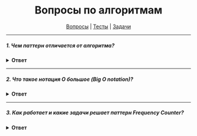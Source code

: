 <div align="center">

# Вопросы по алгоритмам

[Вопросы](https://github.com/dollaween/javascript-questions)
|
[Тесты](https://github.com/dollaween/javascript-tests)
|
[Задачи](https://github.com/dollaween/javascript-tasks)

</div>

---

##### 1. Чем паттерн отличается от алгоритма?

<details><summary><b>Ответ</b></summary>
<p>

**Алгоритм** — это четкий набор действий.

**Паттерн** — это высокоуровневое описание решения, реализация которого может отличаться в двух разных программах.

Если привести аналогии, то алгоритм — это кулинарный рецепт с чёткими шагами, а паттерн — инженерный чертёж, на котором нарисовано решение, но не конкретные шаги его реализации.

</p>
</details>

---

##### 2. Что такое нотация О большое (Big O notation)?

<details><summary><b>Ответ</b></summary>
<p>

Нотация О большое — это математическая нотация, которая описывает ограничивающее поведение функции, когда аргумент стремится к определенному значению или бесконечности. Проще говоря, нотация О большое описывает **худший вариант сложности** написанного кода с использованием алгебраических терминов.

Концепцию О большое необходимо понимать, чтобы уметь видеть и исправлять неоптимальный код.

##### Отбрасывание констант
Big O описывает только темп роста функции, поэтому мы отбрасываем константы при оценке сложности:
* `O(2N)` должен описываться как `O(N)`
* `O(500) = O(1)`
* `O(N/2) = O(N)`
* `O(N^2 + 100) = O(N^2)`

##### Неважная сложность
Мы можем сокращать описание сложности, убирая из формулы неважную сложность. Неважной считается сложность, которая значительно меньше уже имеющейся сложности (где значительно — это минимум в 2 раза)
* `O(N^2 + N^2) = O(N^2)`
* `O(N^2 + N) = O(N^2)` — так как `N` значительно меньше чем `N^2`
* `O(N + log N) = O(N)`, так как `log N` значительно меньше чем `N`
* `O(5 * 2^N + 10 * N^100) = O(2^N)`
* `O(N^2 + B) = O(N^2 + B)` — не может быть сокращено, так как мы не знаем что такое `B`

##### Складывать или умножать сложность?
Если действия выполняются последовательно — то складываем:
```js
for (int a: arrA) {}
for (int b: arrB) {}
// O(A + B)
```

Если действия зависимы друг от друга — то умножаем:
```js
for (int a: arrA) {
  for (int b: arrB) {}
}
// O(A * B)
```

##### Про сложность `log N`
Для алгоритмов, где на каждой итерации берется половина элементов — сложность будет включать `O(log N)` (включать, но не обязательно равняться).

##### Примеры сложности по убыванию
1. N!
2. 2^N
3. N^2
4. N * log N
5. N
6. Квадратный корень из N
7. log N
8. 1

##### Сложность Big O для базовых действий

Объекты:
* Доступ — `O(1)`
* Вставка — `O(1)`
* Удаление — `O(1)`
* Поиск (не ключа, а значения где бы то ни было в объекте) — `O(N)`
* `Object.keys()` — `O(N)`
* `Object.values()` — `O(N)`
* `hasOwnProperty` — `O(1)`

Массивы:
* push, pop — `O(1)`
* shift, unshift — `O(N)`
* concat, slice, splice — `O(N)`
* sort — `O(N * log N)`
* forEach, map, reduce, filter, ... — `O(N)`

Источники:
* [Оценка сложности алгоритма. Сложность алгоритмов. Big O, Большое О](https://www.youtube.com/watch?v=ZRdOb4yR0kk&ab_channel=CronisAcademy)

</p>
</details>

---

##### 3. Как работает и какие задачи решает паттерн Frequency Counter?

<details><summary><b>Ответ</b></summary>
<p>

**Frequency Counter** — это паттерн, использующий объекты для хранения значений/частотности значений. Позволяет избежать квадратичной сложности O(N^2) вложенных циклов или операций с массивами/строками.

#### Реализация:
1. Создать пустой объект `freqCounter`.
2. Пройтись по массиву, записав частотность (или другие нужные данные) в ключи `freqCounter`.
3. Пройтись по массиву еще раз, сравнив значения массива с ключами `freqCounter`.

Так как частотность хранится в ключах объекта `freqCounter`, то доступ к этим ключам мы получаем с константной сложностью O(N). В итоге мы проходимся по массиву два раза со сложностью O(N), вместо вложенных циклов со сложностью O(N^2).

#### Реализация 2:
1. Создать пустой объект `freqCounter`.
2. Пройтись по массиву, на каждой итерации записывая частотность в ключи `freqCounter` и сразу же сравниваия значения массива с ключами `freqCounter`.

Получается та же самая реализация, но с одним циклом прогона массива.

</p>
</details>

